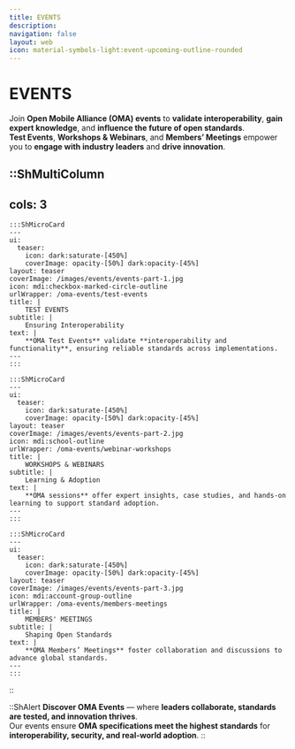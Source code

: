 ```yaml
---
title: EVENTS
description:
navigation: false
layout: web
icon: material-symbols-light:event-upcoming-outline-rounded
---
```


# EVENTS

Join **Open Mobile Alliance (OMA) events** to **validate interoperability**, **gain expert knowledge**, and **influence the future of open standards**.  
**Test Events**, **Workshops & Webinars**, and **Members’ Meetings** empower you to **engage with industry leaders** and **drive innovation**.

::ShMultiColumn
---
cols: 3
---

    :::ShMicroCard
    ---
    ui:
      teaser:
        icon: dark:saturate-[450%]
        coverImage: opacity-[50%] dark:opacity-[45%]
    layout: teaser    
    coverImage: /images/events/events-part-1.jpg
    icon: mdi:checkbox-marked-circle-outline
    urlWrapper: /oma-events/test-events
    title: |
        TEST EVENTS
    subtitle: |
        Ensuring Interoperability
    text: |
        **OMA Test Events** validate **interoperability and functionality**, ensuring reliable standards across implementations.
    ---
    :::

    :::ShMicroCard
    ---
    ui:
      teaser:
        icon: dark:saturate-[450%]
        coverImage: opacity-[50%] dark:opacity-[45%]
    layout: teaser    
    coverImage: /images/events/events-part-2.jpg
    icon: mdi:school-outline
    urlWrapper: /oma-events/webinar-workshops
    title: |
        WORKSHOPS & WEBINARS 
    subtitle: |
        Learning & Adoption
    text: |
        **OMA sessions** offer expert insights, case studies, and hands-on learning to support standard adoption.
    ---
    :::

    :::ShMicroCard
    ---
    ui:
      teaser:
        icon: dark:saturate-[450%]
        coverImage: opacity-[50%] dark:opacity-[45%]
    layout: teaser    
    coverImage: /images/events/events-part-3.jpg
    icon: mdi:account-group-outline
    urlWrapper: /oma-events/members-meetings
    title: |
        MEMBERS' MEETINGS
    subtitle: |
        Shaping Open Standards
    text: |
        **OMA Members’ Meetings** foster collaboration and discussions to advance global standards.
    ---
    :::

::

::ShAlert
**Discover OMA Events** — where **leaders collaborate, standards are tested, and innovation thrives**.  
Our events ensure **OMA specifications meet the highest standards** for **interoperability, security, and real-world adoption**.
::
